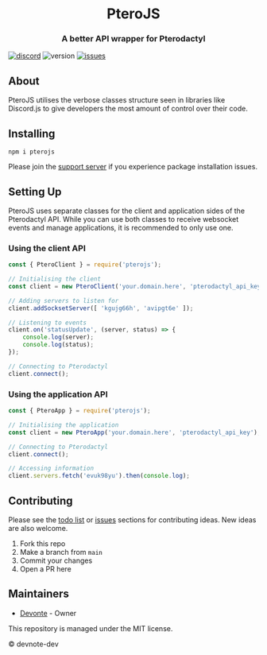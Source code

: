 <h1 align="center">PteroJS</h1>
<h3 align="center"><strong>A better API wrapper for Pterodactyl</strong></h3>

[![discord](https://img.shields.io/badge/discord-invite-5865f2?style=for-the-badge&logo=discord&logoColor=white)](https://discord.gg/rmRw4W5XXz)
![version](https://img.shields.io/badge/version-1.1.1-3572A5?style=for-the-badge)
[![issues](https://img.shields.io/github/issues/devnote-dev/PteroJS.svg?style=for-the-badge)](https://github.com/devnote-dev/PteroJS/issues)

## About
PteroJS utilises the verbose classes structure seen in libraries like Discord.js to give developers the most amount of control over their code.

## Installing
```
npm i pterojs
```
Please join the [support server](https://discord.gg/rmRw4W5XXz) if you experience package installation issues.

## Setting Up
PteroJS uses separate classes for the client and application sides of the Pterodactyl API. While you can use both classes to receive websocket events and manage applications, it is recommended to only use one.

### Using the client API
```js
const { PteroClient } = require('pterojs');

// Initialising the client
const client = new PteroClient('your.domain.here', 'pterodactyl_api_key');

// Adding servers to listen for
client.addSocksetServer([ 'kgujg66h', 'avipgt6e' ]);

// Listening to events
client.on('statusUpdate', (server, status) => {
    console.log(server);
    console.log(status);
});

// Connecting to Pterodactyl
client.connect();
```

### Using the application API
```js
const { PteroApp } = require('pterojs');

// Initialising the application
const client = new PteroApp('your.domain.here', 'pterodactyl_api_key');

// Connecting to Pterodactyl
client.connect();

// Accessing information
client.servers.fetch('evuk98yu').then(console.log);
```

## Contributing
Please see the [todo list](https://github.com/devnote-dev/PteroJS/blob/main/TODO.md) or [issues](https://github.com/devnote-dev/PteroJS/issues) sections for contributing ideas. New ideas are also welcome.

1. Fork this repo
2. Make a branch from `main`
3. Commit your changes
4. Open a PR here

## Maintainers
* [Devonte](https://github.com/devnote-dev) - Owner

This repository is managed under the MIT license.

© devnote-dev
